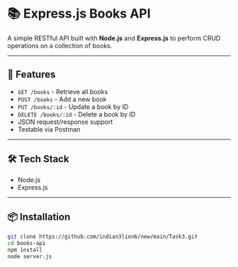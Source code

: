 # 📚 Express.js Books API

A simple RESTful API built with **Node.js** and **Express.js** to perform CRUD operations on a collection of books.

---

## 🚀 Features

- `GET /books` - Retrieve all books
- `POST /books` - Add a new book
- `PUT /books/:id` - Update a book by ID
- `DELETE /books/:id` - Delete a book by ID
- JSON request/response support
- Testable via Postman

---

## 🛠️ Tech Stack

- Node.js
- Express.js

---

## 📦 Installation

```bash
git clone https://github.com/indian3lion6/new/main/Task3.git
cd books-api
npm install
node server.js
